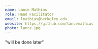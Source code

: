 ```yaml
---
name: Lance Mathias
role: Head Facilitator
email: lmathias@berkeley.edu
website: https://github.com/lancemathias
photo: lance.jpg
---
```


"will be done later"